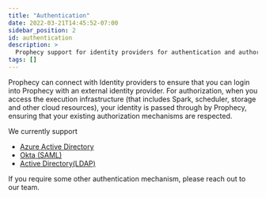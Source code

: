 ```yaml
---
title: "Authentication"
date: 2022-03-21T14:45:52-07:00
sidebar_position: 2
id: authentication
description: >
  Prophecy support for identity providers for authentication and authorization
tags: []
---
```


Prophecy can connect with Identity providers to ensure that you can login into Prophecy with an external identity
provider. For authorization, when you access the execution infrastructure (that includes Spark, scheduler, storage and
other cloud resources), your identity is passed through by Prophecy, ensuring that your existing authorization mechanisms
are respected.

We currently support

- [Azure Active Directory](./azure-ad.md)
- [Okta (SAML)](./saml-okta.md)
- [Active Directory(LDAP)](./active-directory.md)

If you require some other authentication mechanism, please reach out to our team.
